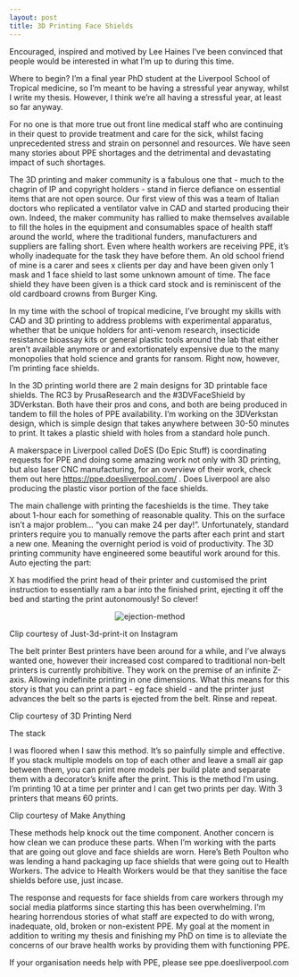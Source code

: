 ```yaml
---
layout: post
title: 3D Printing Face Shields
---
```


Encouraged, inspired and motived by Lee Haines I’ve been convinced that people would be interested in what I’m up to during this time.

Where to begin? I’m a final year PhD student at the Liverpool School of Tropical medicine, so I’m meant to be having a stressful year anyway, whilst I write my thesis. However, I think we’re all having a stressful year, at least so far anyway. 

For no one is that more true out front line medical staff who are continuing in their quest to provide treatment and care for the sick, whilst facing unprecedented stress and strain on personnel and resources. We have seen many stories about PPE shortages and the detrimental and devastating impact of such shortages.

The 3D printing and maker community is a fabulous one that - much to the chagrin of IP and copyright holders - stand in fierce defiance on essential items that are not open source. Our first view of this was a team of Italian doctors who replicated a ventilator valve in CAD and started producing their own. Indeed, the maker community has rallied to make themselves available to fill the holes in the equipment and consumables space of health staff around the world, where the traditional funders, manufacturers and suppliers are falling short. Even where health workers are receiving PPE, it’s wholly inadequate for the task they have before them. An old school friend of mine is a carer and sees x clients per day and have been given only 1 mask and 1 face shield to last some unknown amount of time. The face shield they have been given is a thick card stock and is reminiscent of the old cardboard crowns from Burger King. 

In my time with the school of tropical medicine, I’ve brought my skills with CAD and 3D printing to address problems with experimental apparatus, whether that be unique holders for anti-venom research, insecticide resistance bioassay kits or general plastic tools around the lab that either aren’t available anymore or and extortionately expensive due to the many monopolies that hold science and grants for ransom. Right now, however, I’m printing face shields.

In the 3D printing world there are 2 main designs for 3D printable face shields. The RC3 by PrusaResearch and the #3DVFaceShield by 3DVerkstan. Both have their pros and cons, and both are being produced in tandem to fill the holes of PPE availability. I’m working on the 3DVerkstan design, which is simple design that takes anywhere between 30-50 minutes to print. It takes a plastic shield with holes from a standard hole punch. 

A makerspace in Liverpool called DoES (Do Epic Stuff) is coordinating requests for PPE and doing some amazing work not only with 3D printing, but also laser CNC manufacturing, for an overview of their work, check them out here https://ppe.doesliverpool.com/ . Does Liverpool are also producing the plastic visor portion of the face shields.

The main challenge with printing the faceshields is the time. They take about 1-hour each for something of reasonable quality. This on the surface isn’t a major problem… “you can make 24 per day!”. Unfortunately, standard printers require you to manually remove the parts after each print and start a new one. Meaning the overnight period is void of productivity. The 3D printing community have engineered some beautiful work around for this. Auto ejecting the part:

X has modified the print head of their printer and customised the print instruction to essentially ram a bar into the finished print, ejecting it off the bed and starting the print autonomously! So clever! 

<p align="center">
  <img src="/images/parteject.gif" alt="ejection-method"/>
</p>

Clip courtesy of Just-3d-print-it on Instagram

The belt printer
Best printers have been around for a while, and I’ve always wanted one, however their increased cost compared to traditional non-belt printers is currently prohibitive. They work on the premise of an infinite Z-axis. Allowing indefinite printing in one dimensions. What this means for this story is that you can print a part - eg face shield - and the printer just advances the belt so the parts is ejected from the belt. Rinse and repeat.

Clip courtesy of 3D Printing Nerd

The stack

I was floored when I saw this method. It’s so painfully simple and effective. If you stack multiple models on top of each other and leave a small air gap between them, you can print more models per build plate and separate them with a decorator’s knife after the print. This is the method I’m using. I’m printing 10 at a time per printer and I can get two prints per day. With 3 printers that means 60 prints.

Clip courtesy of Make Anything

These methods help knock out the time component. Another concern is how clean we can produce these parts. When I’m working with the parts that are going out glove and face shields are worn. Here’s Beth Poulton who was lending a hand packaging up face shields that were going out to Health Workers. The advice to Health Workers would be that they sanitise the face shields before use, just incase. 

The response and requests for face shields from care workers through my social media platforms since starting this has been overwhelming. I’m hearing horrendous stories of what staff are expected to do with wrong, inadequate, old, broken or non-existent PPE. My goal at the moment in addition to writing my thesis and finishing my PhD on time is to alleviate the concerns of our brave health works by providing them with functioning PPE. 

If your organisation needs help with PPE, please see ppe.doesliverpool.com

